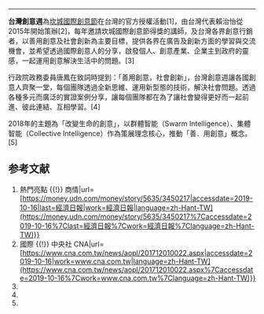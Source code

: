 -----

**台灣創意週**為[坎城國際創意節](../Page/坎城國際創意節.md "wikilink")在台灣的官方授權活動\[1\]，由台灣代表賴治怡從2015年開始策辦\[2\]，每年邀請坎城國際創意節得獎的講師，及台灣各界創意行銷者，以善用創意及社會創新為主要目標，提供各界在廣告及創新方面的學習與交流機會，並希望透過國際創意人的分享，啟發個人、創意產業、企業主到政府的靈感，一起運用創意解決生活中的問題。\[3\]

行政院政務委員唐鳳在致詞時提到：「善用創意，社會創新」，台灣創意週讓各國創意人齊聚一堂，每個團隊透過全新思維、運用新型態的技術，解決社會問題。透過各種多元而廣泛的實證案例分享，讓每個團隊都在為了讓社會變得更好而一起前進、彼此連結、互相學習。\[4\]

2018年的主題為「改變生命的創意」，以群體智能（Swarm Intelligence）、集體智能（Collective Intelligence）作為策展理念核心，推動「善．用創意」概念。\[5\]

## 参考文献

1.   熱門亮點 {{\!}} 商情|url=[https://money.udn.com/money/story/5635/3450217|accessdate=2019-10-16|last=經濟日報|work=經濟日報|language=zh-Hant-TW](https://money.udn.com/money/story/5635/3450217%7Caccessdate=2019-10-16%7Clast=經濟日報%7Cwork=經濟日報%7Clanguage=zh-Hant-TW)}}
2.   國際 {{\!}} 中央社 CNA|url=[https://www.cna.com.tw/news/aopl/201712010022.aspx|accessdate=2019-10-16|work=www.cna.com.tw|language=zh-Hant-TW](https://www.cna.com.tw/news/aopl/201712010022.aspx%7Caccessdate=2019-10-16%7Cwork=www.cna.com.tw%7Clanguage=zh-Hant-TW)}}
3.
4.
5.